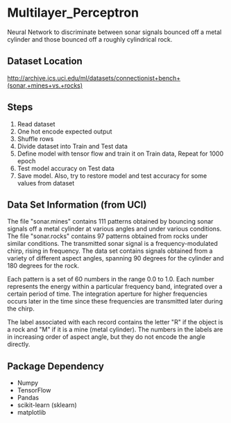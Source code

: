 # Multilayer_Perceptron
Neural Network to discriminate between sonar signals bounced off a metal cylinder and those bounced off a roughly cylindrical rock.

## Dataset Location

http://archive.ics.uci.edu/ml/datasets/connectionist+bench+(sonar,+mines+vs.+rocks)


## Steps

1. Read dataset
2. One hot encode expected output
3. Shuffle rows
4. Divide dataset into Train and Test data
5. Define model with tensor flow and train it on Train data, Repeat for 1000 epoch
6. Test model accuracy on Test data
7. Save model. Also, try to restore model and test accuracy for some values from dataset

## Data Set Information (from UCI)

The file "sonar.mines" contains 111 patterns obtained by bouncing sonar signals off a metal cylinder at various angles and under various conditions. The file "sonar.rocks" contains 97 patterns obtained from rocks under similar conditions. The transmitted sonar signal is a frequency-modulated chirp, rising in frequency. The data set contains signals obtained from a variety of different aspect angles, spanning 90 degrees for the cylinder and 180 degrees for the rock. 

Each pattern is a set of 60 numbers in the range 0.0 to 1.0. Each number represents the energy within a particular frequency band, integrated over a certain period of time. The integration aperture for higher frequencies occurs later in the time since these frequencies are transmitted later during the chirp. 

The label associated with each record contains the letter "R" if the object is a rock and "M" if it is a mine (metal cylinder). The numbers in the labels are in increasing order of aspect angle, but they do not encode the angle directly.

## Package Dependency 

* Numpy
* TensorFlow
* Pandas
* scikit-learn (sklearn)
* matplotlib
